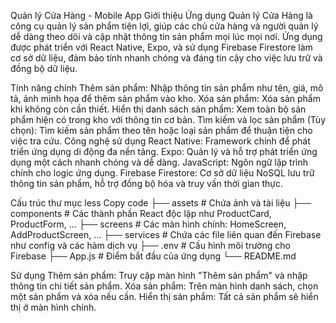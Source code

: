 Quản lý Cửa Hàng - Mobile App
Giới thiệu
Ứng dụng Quản lý Cửa Hàng là công cụ quản lý sản phẩm tiện lợi, giúp các chủ cửa hàng và người quản lý dễ dàng theo dõi và cập nhật thông tin sản phẩm mọi lúc mọi nơi. Ứng dụng được phát triển với React Native, Expo, và sử dụng Firebase Firestore làm cơ sở dữ liệu, đảm bảo tính nhanh chóng và đáng tin cậy cho việc lưu trữ và đồng bộ dữ liệu.

Tính năng chính
Thêm sản phẩm: Nhập thông tin sản phẩm như tên, giá, mô tả, ảnh minh họa để thêm sản phẩm vào kho.
Xóa sản phẩm: Xóa sản phẩm khi không còn cần thiết.
Hiển thị danh sách sản phẩm: Xem toàn bộ sản phẩm hiện có trong kho với thông tin cơ bản.
Tìm kiếm và lọc sản phẩm (Tùy chọn): Tìm kiếm sản phẩm theo tên hoặc loại sản phẩm để thuận tiện cho việc tra cứu.
Công nghệ sử dụng
React Native: Framework chính để phát triển ứng dụng di động đa nền tảng.
Expo: Quản lý và hỗ trợ phát triển ứng dụng một cách nhanh chóng và dễ dàng.
JavaScript: Ngôn ngữ lập trình chính cho logic ứng dụng.
Firebase Firestore: Cơ sở dữ liệu NoSQL lưu trữ thông tin sản phẩm, hỗ trợ đồng bộ hóa và truy vấn thời gian thực.

Cấu trúc thư mục
less
Copy code
├── assets                   # Chứa ảnh và tài liệu
├── components               # Các thành phần React độc lập như ProductCard, ProductForm, ...
├── screens                  # Các màn hình chính: HomeScreen, AddProductScreen, ...
├── services                 # Chứa các file liên quan đến Firebase như config và các hàm dịch vụ
├── .env                     # Cấu hình môi trường cho Firebase
├── App.js                   # Điểm bắt đầu của ứng dụng
└── README.md

Sử dụng
Thêm sản phẩm: Truy cập màn hình "Thêm sản phẩm" và nhập thông tin chi tiết sản phẩm.
Xóa sản phẩm: Trên màn hình danh sách, chọn một sản phẩm và xóa nếu cần.
Hiển thị sản phẩm: Tất cả sản phẩm sẽ hiển thị ở màn hình chính.
